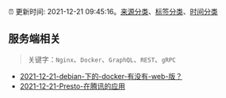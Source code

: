 :alarm_clock: 更新时间: 2021-12-21 09:45:16。[来源分类](../README.md)、[标签分类](../TAGS.md)、[时间分类](../TIMELINE.md)

## 服务端相关


> 关键字：`Nginx`、`Docker`、`GraphQL`、`REST`、`gRPC`



- [2021-12-21-debian-下的-docker-有没有-web-版？](https://www.v2ex.com/t/823552) 
- [2021-12-21-Presto-在腾讯的应用](https://toutiao.io/k/esvptch) 